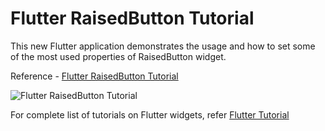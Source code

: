 # Flutter RaisedButton Tutorial

This new Flutter application demonstrates the usage and how to set some of the most used properties of RaisedButton widget.

Reference - [Flutter RaisedButton Tutorial](https://www.tutorialkart.com/flutter/flutter-raisedbutton/)

![Flutter RaisedButton Tutorial](https://user-images.githubusercontent.com/26165775/72314217-07237980-36b4-11ea-903f-263e54d6040c.png)

For complete list of tutorials on Flutter widgets, refer [Flutter Tutorial](https://www.tutorialkart.com/flutter/)
